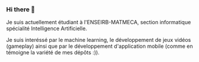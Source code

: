 ### Hi there 👋

<!--
**Arkhean/Arkhean** is a ✨ _special_ ✨ repository because its `README.md` (this file) appears on your GitHub profile. -->

Je suis actuellement étudiant à l'ENSEIRB-MATMECA, section informatique spécialité Intelligence Artificielle.

Je suis interéssé par le machine learning, le développement de jeux vidéos (gameplay) ainsi que par le développement d'application mobile (comme en témoigne la variété de mes dépôts :)).
